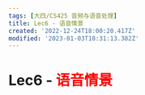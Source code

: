 ```yaml
---
tags: [大四/CS425 音频与语音处理]
title: Lec6 - 语音情景
created: '2022-12-24T18:00:20.417Z'
modified: '2023-01-03T18:31:13.382Z'
---
```


# Lec6 - <font color="red">语音情景</font>
